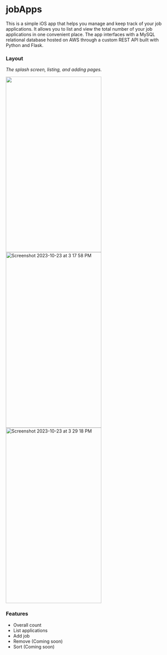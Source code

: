 # jobApps
This is a simple iOS app that helps you manage and keep track of your job applications. It allows you to list and view the total number of your job applications in one convenient place. The app interfaces with a MySQL relational database hosted on AWS through a custom REST API built with Python and Flask.
### Layout
<em>The splash screen, listing, and adding pages.</em>

<img width="300" height="550" src="https://github.com/isblender/jobApps/assets/142704958/0919e1f9-d4a9-47e1-a01c-c6bcc4f9c4af"><img width="300" height="550" alt="Screenshot 2023-10-23 at 3 17 58 PM" src="https://github.com/isblender/jobApps/assets/142704958/df9744d8-1909-4b8d-955c-0c464c4a5066"> <img width="300" height="550" alt="Screenshot 2023-10-23 at 3 29 18 PM" src="https://github.com/isblender/jobApps/assets/142704958/de7a1a8c-ce4a-4eda-95b8-862afdb69661">

### Features
- Overall count
- List applications
- Add job
- Remove (Coming soon)
- Sort (Coming soon)
